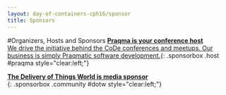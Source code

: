```yaml
---
layout: day-of-containers-cph16/sponsor
title: Sponsors
---
```

#Organizers, Hosts and Sponsors
[__Praqma is your conference host__<br/>We drive the initiative behind the CoDe conferences and meetups. Our business is simply Praqmatic software development.](/day-of-containers-cph16/sponsors/praqma.html){: .sponsorbox  .host #praqma style="clear:left;"}

[__The Delivery of Things World is media sponsor__<br/>](/day-of-containers-cph16/sponsors/dotw.html){: .sponsorbox .community #dotw style="clear:left;"}

